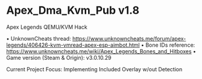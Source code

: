 # Apex_Dma_Kvm_Pub v1.8
 Apex Legends QEMU/KVM Hack

• UnknownCheats thread: https://www.unknowncheats.me/forum/apex-legends/406426-kvm-vmread-apex-esp-aimbot.html
• Bone IDs reference: https://www.unknowncheats.me/wiki/Apex_Legends_Bones_and_Hitboxes
• Game version (Steam & Origin): v3.0.10.29 

Current Project Focus: Implementing Included Overlay w/out Detection
